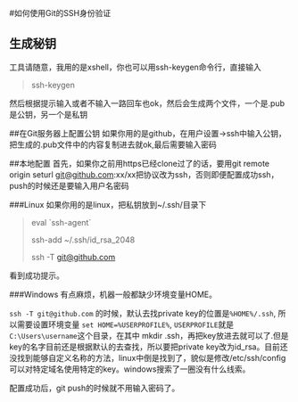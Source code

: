#如何使用Git的SSH身份验证
## 生成秘钥
工具请随意，我用的是xshell，你也可以用ssh-keygen命令行，直接输入
>ssh-keygen

然后根据提示输入或者不输入一路回车也ok，然后会生成两个文件，一个是.pub是公钥，另一个是私钥

##在Git服务器上配置公钥
如果你用的是github，在用户设置->ssh中输入公钥，把生成的.pub文件中的内容复制进去就ok,最后需要输入密码

##本地配置
首先，如果你之前用https已经clone过了的话，要用git remote origin seturl git@github.com:xx/xx把协议改为ssh，否则即便配置成功ssh，push的时候还是要输入用户名密码

###Linux
如果你用的是linux，把私钥放到~/.ssh/目录下

> eval \`ssh-agent\`
>
> ssh-add ~/.ssh/id\_rsa\_2048
> 
> ssh -T git@github.com

看到成功提示。

###Windows
有点麻烦，机器一般都缺少环境变量HOME。

`ssh -T git@github.com` 的时候，默认去找private key的位置是`%HOME%/.ssh`, 所以需要设置环境变量 `set HOME=%USERPROFILE%`, `USERPROFILE`就是`C:\Users\username`这个目录，在其中 mkdir .ssh，再把key放进去就可以了.但是key的名字目前还是根据默认的去查找，所以要把private key改为id_rsa。目前还没找到能够自定义名称的方法，linux中倒是找到了，貌似是修改/etc/ssh/config可以对特定域名使用特定的key。windows搜索了一圈没有什么线索。

配置成功后，git push的时候就不用输入密码了。